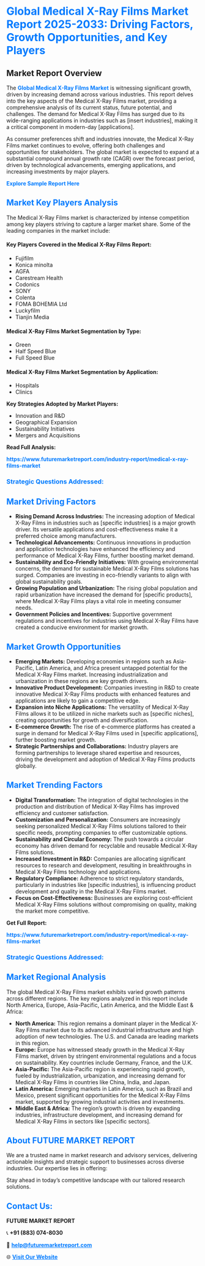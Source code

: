 <h1 style="color: #007BFF;">Global Medical X-Ray Films Market Report 2025-2033: Driving Factors, Growth Opportunities, and Key Players</h1>

<section id="overview">
<h2>Market Report Overview</h2>
<p>The <a href="https://www.futuremarketreport.com/industry-report/medical-x-ray-films-market" style="color: #007BFF; text-decoration: none;"><strong>Global Medical X-Ray Films Market</strong></a> is witnessing significant growth, driven by increasing demand across various industries. This report delves into the key aspects of the Medical X-Ray Films market, providing a comprehensive analysis of its current status, future potential, and challenges. The demand for Medical X-Ray Films has surged due to its wide-ranging applications in industries such as [insert industries], making it a critical component in modern-day [applications].</p>
<p>As consumer preferences shift and industries innovate, the Medical X-Ray Films market continues to evolve, offering both challenges and opportunities for stakeholders. The global market is expected to expand at a substantial compound annual growth rate (CAGR) over the forecast period, driven by technological advancements, emerging applications, and increasing investments by major players.</p>
</section>

<section id="overview">
<p><a href="https://www.futuremarketreport.com/request-sample/reportId=59513" style="color: #007BFF; text-decoration: none;"><strong>Explore Sample Report Here</strong></a></p>
</section>

<section id="key-players">
<h2 style="color: #007BFF;">Market Key Players Analysis</h2>
<p>The Medical X-Ray Films market is characterized by intense competition among key players striving to capture a larger market share. Some of the leading companies in the market include:</p>
<h4>Key Players Covered in the Medical X-Ray Films Report:</h4>
<ul><li>Fujifilm</li><li>Konica minolta</li><li>AGFA</li><li>Carestream Health</li><li>Codonics</li><li>SONY</li><li>Colenta</li><li>FOMA BOHEMIA Ltd</li><li>Luckyfilm</li><li>Tianjin Media</li></ul>
<h4>Medical X-Ray Films Market Segmentation by Type:</h4>
<ul><li>Green</li><li>Half Speed Blue</li><li>Full Speed Blue</li></ul>

<h4>Medical X-Ray Films Market Segmentation by Application:</h4>
<ul><li>Hospitals</li><li>Clinics</li></ul>
<p><strong>Key Strategies Adopted by Market Players:</strong></p>
<ul>
<li>Innovation and R&D</li>
<li>Geographical Expansion</li>
<li>Sustainability Initiatives</li>
<li>Mergers and Acquisitions</li>
</ul>
</section>

<section>
<p><strong>Read Full Analysis: </strong></p><a href="https://www.futuremarketreport.com/industry-report/medical-x-ray-films-market" style="color: #007BFF; text-decoration: none;"><strong>https://www.futuremarketreport.com/industry-report/medical-x-ray-films-market</strong></a>
<h3 style="color: #007BFF;">Strategic Questions Addressed:</h3>
</section>

<section id="driving-factors">
<h2 style="color: #007BFF;">Market Driving Factors</h2>
<ul>
<li><strong>Rising Demand Across Industries:</strong> The increasing adoption of Medical X-Ray Films in industries such as [specific industries] is a major growth driver. Its versatile applications and cost-effectiveness make it a preferred choice among manufacturers.</li>
<li><strong>Technological Advancements:</strong> Continuous innovations in production and application technologies have enhanced the efficiency and performance of Medical X-Ray Films, further boosting market demand.</li>
<li><strong>Sustainability and Eco-Friendly Initiatives:</strong> With growing environmental concerns, the demand for sustainable Medical X-Ray Films solutions has surged. Companies are investing in eco-friendly variants to align with global sustainability goals.</li>
<li><strong>Growing Population and Urbanization:</strong> The rising global population and rapid urbanization have increased the demand for [specific products], where Medical X-Ray Films plays a vital role in meeting consumer needs.</li>
<li><strong>Government Policies and Incentives:</strong> Supportive government regulations and incentives for industries using Medical X-Ray Films have created a conducive environment for market growth.</li>
</ul>
</section>

<section id="growth-opportunities">
<h2 style="color: #007BFF;">Market Growth Opportunities</h2>
<ul>
<li><strong>Emerging Markets:</strong> Developing economies in regions such as Asia-Pacific, Latin America, and Africa present untapped potential for the Medical X-Ray Films market. Increasing industrialization and urbanization in these regions are key growth drivers.</li>
<li><strong>Innovative Product Development:</strong> Companies investing in R&D to create innovative Medical X-Ray Films products with enhanced features and applications are likely to gain a competitive edge.</li>
<li><strong>Expansion into Niche Applications:</strong> The versatility of Medical X-Ray Films allows it to be utilized in niche markets such as [specific niches], creating opportunities for growth and diversification.</li>
<li><strong>E-commerce Growth:</strong> The rise of e-commerce platforms has created a surge in demand for Medical X-Ray Films used in [specific applications], further boosting market growth.</li>
<li><strong>Strategic Partnerships and Collaborations:</strong> Industry players are forming partnerships to leverage shared expertise and resources, driving the development and adoption of Medical X-Ray Films products globally.</li>
</ul>
</section>

<section id="trending-factors">
<h2 style="color: #007BFF;">Market Trending Factors</h2>
<ul>
<li><strong>Digital Transformation:</strong> The integration of digital technologies in the production and distribution of Medical X-Ray Films has improved efficiency and customer satisfaction.</li>
<li><strong>Customization and Personalization:</strong> Consumers are increasingly seeking personalized Medical X-Ray Films solutions tailored to their specific needs, prompting companies to offer customizable options.</li>
<li><strong>Sustainability and Circular Economy:</strong> The push towards a circular economy has driven demand for recyclable and reusable Medical X-Ray Films solutions.</li>
<li><strong>Increased Investment in R&D:</strong> Companies are allocating significant resources to research and development, resulting in breakthroughs in Medical X-Ray Films technology and applications.</li>
<li><strong>Regulatory Compliance:</strong> Adherence to strict regulatory standards, particularly in industries like [specific industries], is influencing product development and quality in the Medical X-Ray Films market.</li>
<li><strong>Focus on Cost-Effectiveness:</strong> Businesses are exploring cost-efficient Medical X-Ray Films solutions without compromising on quality, making the market more competitive.</li>
</ul>
</section>

<section>
<p><strong>Get Full Report: </strong></p><a href="https://www.futuremarketreport.com/industry-report/medical-x-ray-films-market" style="color: #007BFF; text-decoration: none;"><strong>https://www.futuremarketreport.com/industry-report/medical-x-ray-films-market</strong></a>
<h3 style="color: #007BFF;">Strategic Questions Addressed:</h3>
</section>


<section id="regional-analysis">
<h2 style="color: #007BFF;">Market Regional Analysis</h2>
<p>The global Medical X-Ray Films market exhibits varied growth patterns across different regions. The key regions analyzed in this report include North America, Europe, Asia-Pacific, Latin America, and the Middle East & Africa:</p>
<ul>
<li><strong>North America:</strong> This region remains a dominant player in the Medical X-Ray Films market due to its advanced industrial infrastructure and high adoption of new technologies. The U.S. and Canada are leading markets in this region.</li>
<li><strong>Europe:</strong> Europe has witnessed steady growth in the Medical X-Ray Films market, driven by stringent environmental regulations and a focus on sustainability. Key countries include Germany, France, and the U.K.</li>
<li><strong>Asia-Pacific:</strong> The Asia-Pacific region is experiencing rapid growth, fueled by industrialization, urbanization, and increasing demand for Medical X-Ray Films in countries like China, India, and Japan.</li>
<li><strong>Latin America:</strong> Emerging markets in Latin America, such as Brazil and Mexico, present significant opportunities for the Medical X-Ray Films market, supported by growing industrial activities and investments.</li>
<li><strong>Middle East & Africa:</strong> The region’s growth is driven by expanding industries, infrastructure development, and increasing demand for Medical X-Ray Films in sectors like [specific sectors].</li>
</ul>
</section>

<footer>
<h2 style="color: #007BFF;">About FUTURE MARKET REPORT</h2>
<p>We are a trusted name in market research and advisory services, delivering actionable insights and strategic support to businesses across diverse industries. Our expertise lies in offering:</p>

<p>Stay ahead in today’s competitive landscape with our tailored research solutions.</p>

<h2 style="color: #007BFF;">Contact Us:</h2>
<p><strong>FUTURE MARKET REPORT</strong></p>
<p>📞 <strong>+91 (883) 074-8030</strong></p>
<p>📧 <strong><a href="mailto:help@futuremarketreport.com" style="color: #007BFF;">help@futuremarketreport.com</a></strong></p>
<p>🌐 <strong><a href="https://www.futuremarketreport.com/" style="color: #007BFF;">Visit Our Website</a></strong></p>
</footer>